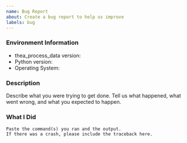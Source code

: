 ```yaml
---
name: Bug Report
about: Create a bug report to help us improve
labels: bug
---
```


<!-- Please search existing issues to avoid creating duplicates. -->

### Environment Information

-   thea_process_data version:
-   Python version:
-   Operating System:

### Description

Describe what you were trying to get done.
Tell us what happened, what went wrong, and what you expected to happen.

### What I Did

```
Paste the command(s) you ran and the output.
If there was a crash, please include the traceback here.
```
